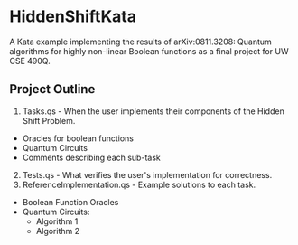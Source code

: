# HiddenShiftKata
A Kata example implementing the results of arXiv:0811.3208: Quantum algorithms for highly non-linear Boolean functions as a final project for UW CSE 490Q.

## Project Outline

1. Tasks.qs - When the user implements their components of the Hidden Shift Problem.
  - Oracles for boolean functions
  - Quantum Circuits
  - Comments describing each sub-task
2. Tests.qs - What verifies the user's implementation for correctness.
3. ReferenceImplementation.qs - Example solutions to each task.
  - Boolean Function Oracles
  - Quantum Circuits:
    - Algorithm 1
    - Algorithm 2

